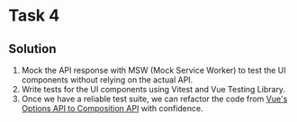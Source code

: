 # Task 4

## Solution

1. Mock the API response with MSW (Mock Service Worker) to test the UI
   components without relying on the actual API.
2. Write tests for the UI components using Vitest and Vue Testing Library.
3. Once we have a reliable test suite, we can refactor the code from
   [Vue's Options API to Composition API](https://vuejs.org/guide/introduction.html#api-styles)
   with confidence.
